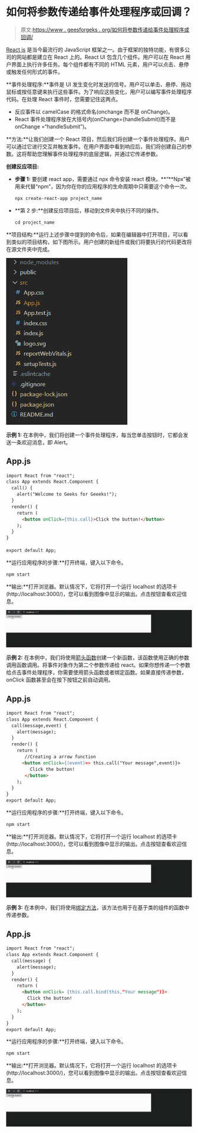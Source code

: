 # 如何将参数传递给事件处理程序或回调？

> 原文:[https://www . geesforgeks . org/如何将参数传递给事件处理程序或回调/](https://www.geeksforgeeks.org/how-to-pass-a-parameter-to-an-event-handler-or-callback/)

[React js](https://www.geeksforgeeks.org/react-js-introduction-working/) 是当今最流行的 JavaScript 框架之一。由于框架的独特功能，有很多公司的网站都是建立在 React 上的。React UI 包含几个组件。用户可以在 React 用户界面上执行许多任务。每个组件都有不同的 HTML 元素，用户可以点击、悬停或触发任何形式的事件。

**事件处理程序:**事件是 UI 发生变化时发送的信号。用户可以单击、悬停、拖动鼠标或按任意键来执行这些事件。为了响应这些变化，用户可以编写事件处理程序代码。在处理 React 事件时，您需要记住这两点。

*   反应事件以 camelCase 的格式命名(onchange 而不是 onChange)。
*   React 事件处理程序放在大括号内(onChange={handleSubmit}而不是 onChange =“handleSubmit”)。

**方法:**让我们创建一个 React 项目，然后我们将创建一个事件处理程序。用户可以通过它进行交互并触发事件。在用户界面中看到响应后，我们将创建自己的参数。这将帮助您理解事件处理程序的底层逻辑，并通过它传递参数。

**创建反应项目:**

*   **步骤 1:** 要创建 react app，需要通过 npx 命令安装 react 模块。**“**Npx”被用来代替“npm”，因为你在你的应用程序的生命周期中只需要这个命令一次。

    ```html
    npx create-react-app project_name
    ```

*   **第 2 步:**创建反应项目后，移动到文件夹中执行不同的操作。

    ```html
    cd project_name
    ```

**项目结构:**运行上述步骤中提到的命令后，如果在编辑器中打开项目，可以看到类似的项目结构，如下图所示。用户创建的新组件或我们将要执行的代码更改将在源文件夹中完成。

![](img/f04ae0d8b722a9fff0bd9bd138b29c23.png)

**示例 1:** 在本例中，我们将创建一个事件处理程序，每当您单击按钮时，它都会发送一条欢迎消息，即 Alert。

## App.js

```html
import React from "react";
class App extends React.Component {
  call() {
    alert("Welcome to Geeks for Geeeks!");
  }
  render() {
    return (
      <button onClick={this.call}>Click the button!</button>
    );
  }
}

export default App;
```

**运行应用程序的步骤:**打开终端，键入以下命令。

```html
npm start
```

**输出:**打开浏览器。默认情况下，它将打开一个运行 localhost 的选项卡(http://localhost:3000/)，您可以看到图像中显示的输出。点击按钮查看欢迎信息。

![](img/90e960ed07fe568869e13a410b019375.png)

**示例 2:** 在本例中，我们将使用[箭头函数](https://www.geeksforgeeks.org/arrow-functions-in-javascript/)创建一个新函数，该函数使用正确的参数调用函数调用。将事件对象作为第二个参数传递给 react。如果你想传递一个参数给点击事件处理程序，你需要使用箭头函数或者绑定函数。如果直接传递参数，onClick 函数甚至会在按下按钮之前自动调用。

## App.js

```html
import React from "react";
class App extends React.Component {
  call(message,event) {
    alert(message);
  }
  render() {
    return (
       //Creating a arrow function 
      <button onClick={(event)=> this.call("Your message",event)}>
         Click the button!
       </button>
    );
  }
}
export default App;
```

**运行应用程序的步骤:**打开终端，键入以下命令。

```html
npm start
```

**输出:**打开浏览器。默认情况下，它将打开一个运行 localhost 的选项卡(http://localhost:3000/)，您可以看到图像中显示的输出。点击按钮查看欢迎信息。

![](img/90e960ed07fe568869e13a410b019375.png)

**示例 3:** 在本例中，我们将使用[绑定方法](https://www.geeksforgeeks.org/reactjs-bind-method/)，该方法也用于在基于类的组件的函数中传递参数。

## App.js

```html
import React from "react";
class App extends React.Component {
  call(message) {
    alert(message);
  }
  render() {
    return (
      <button onClick= {this.call.bind(this,"Your message")}>
        Click the button!
      </button>
    );
  }
}
export default App;
```

**运行应用程序的步骤:**打开终端，键入以下命令。

```html
npm start
```

**输出:**打开浏览器。默认情况下，它将打开一个运行 localhost 的选项卡(http://localhost:3000/)，您可以看到图像中显示的输出。点击按钮查看欢迎信息。

![](img/90e960ed07fe568869e13a410b019375.png)